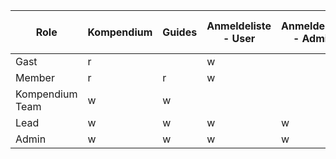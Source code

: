 
| **Role**        | Kompendium | Guides | Anmeldeliste - User | Anmeldeliste - Admin | Staffel - User | Staffel - Admin | Usermanagement |
| --------------- | ---------- | ------ | ------------------- | -------------------- | -------------- | --------------- | -------------- |
| Gast            | r          |        | w                   |                      |                |                 |                |
| Member          | r          | r      | w                   |                      | w              |                 |                |
| Kompendium Team | w          | w      |                     |                      |                |                 |                |
| Lead            | w          | w      | w                   | w                    | w              | w               |                |
| Admin           | w          | w      | w                   | w                    | w              | w               | w              |
